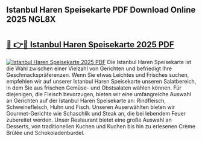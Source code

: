 ## Istanbul Haren Speisekarte PDF Download Online 2025 NGL8X

# <h2><a href="http://gc710s.nevu.top/?p=Istanbul+Haren+Speisekarte">🔗 👉🔴 Istanbul Haren Speisekarte 2025 PDF</a></h2>

[![Istanbul Haren Speisekarte 2025 PDF](https://i.imgur.com/dBaPXMq.png)](http://gc710s.nevu.top/?p=Istanbul+Haren+Speisekarte)
Die Istanbul Haren Speisekarte ist die Wahl zwischen einer Vielzahl von Gerichten und befriedigt Ihre Geschmackspräferenzen. Wenn Sie etwas Leichtes und Frisches suchen, empfehlen wir auf unserer Istanbul Haren Speisekarte unseren Salatbereich, in dem Sie aus frischen Gemüse- und Obstsalaten wählen können. Für diejenigen, die Fleisch bevorzugen, bieten wir eine umfangreiche Auswahl an Gerichten auf der Istanbul Haren Speisekarte an: Rindfleisch, Schweinefleisch, Huhn und Fisch. Unseren Auserwählten bieten wir Gourmet-Gerichte wie Schaschlik und Steak an, die bei lebendem Feuer zubereitet werden. Unser Restaurant bietet eine große Auswahl an Desserts, von traditionellen Kuchen und Kuchen bis hin zu erlesenen Crème Brûlée und Schokoladenburdel.
